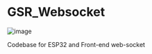 # GSR_Websocket

![image](https://user-images.githubusercontent.com/65479883/190477938-b3086772-49c5-4f3a-bdf8-bb570b54a786.png)

Codebase for ESP32 and Front-end web-socket

